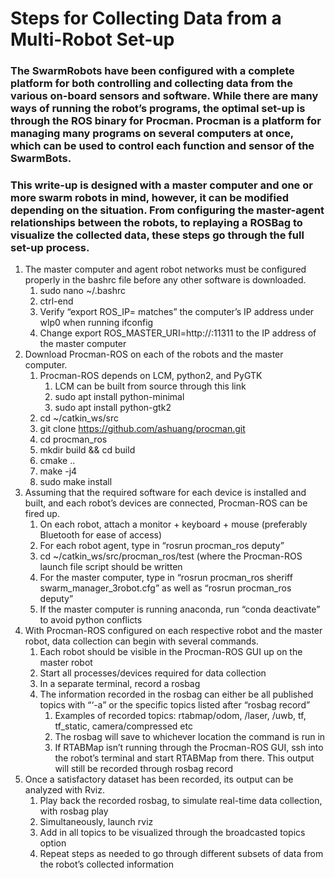 # Steps for Collecting Data from a Multi-Robot Set-up

### The SwarmRobots have been configured with a complete platform for both controlling and collecting data from the various on-board sensors and software. While there are many ways of running the robot’s programs, the optimal set-up is through the ROS binary for Procman. Procman is a platform for managing many programs on several computers at once, which can be used to control each function and sensor of the SwarmBots. 

### This write-up is designed with a master computer and one or more swarm robots in mind, however, it can be modified depending on the situation. From configuring the master-agent relationships between the robots, to replaying a ROSBag to visualize the collected data, these steps go through the full set-up process.

1. The master computer and agent robot networks must be configured properly in the bashrc file before any other software is downloaded.
    1. sudo nano ~/.bashrc
    2. ctrl-end
    3. Verify “export ROS_IP=<insert IP address here> matches” the computer’s IP address under wlp0 when running ifconfig
    4. Change export ROS_MASTER_URI=http://<insert IP address here>:11311 to the IP address of the master computer
2. Download Procman-ROS on each of the robots and the master computer.
    1. Procman-ROS depends on LCM, python2, and PyGTK
        1. LCM can be built from source through this link
        2. sudo apt install python-minimal
        3. sudo apt install python-gtk2
    2. cd ~/catkin_ws/src
    3. git clone https://github.com/ashuang/procman.git
    4. cd procman_ros
    5. mkdir build && cd build
    6. cmake ..
    7. make -j4
    8. sudo make install
3. Assuming that the required software for each device is installed and built, and each robot’s devices are connected, Procman-ROS can be fired up.
    1. On each robot, attach a monitor + keyboard + mouse (preferably Bluetooth for ease of access)
    2. For each robot agent, type in “rosrun procman_ros deputy”
    3. cd ~/catkin_ws/src/procman_ros/test (where the Procman-ROS launch file script should be written
    4. For the master computer, type in “rosrun procman_ros sheriff swarm_manager_3robot.cfg” as well as “rosrun procman_ros deputy”
    5. If the master computer is running anaconda, run “conda deactivate” to avoid python conflicts
4. With Procman-ROS configured on each respective robot and the master robot, data collection can begin with several commands.
    1. Each robot should be visible in the Procman-ROS GUI up on the master robot
    2. Start all processes/devices required for data collection
    3. In a separate terminal, record a rosbag
    4. The information recorded in the rosbag can either be all published topics with “‘-a” or the specific topics listed after “rosbag record”
        1. Examples of recorded topics: rtabmap/odom, <robot name>/laser, <robot name>/uwb, tf, tf_static, camera/compressed etc
        2. The rosbag will save to whichever location the command is run in
        3. If RTABMap isn’t running through the Procman-ROS GUI, ssh into the robot’s terminal and start RTABMap from there. This output will still be recorded through rosbag record
4. Once a satisfactory dataset has been recorded, its output can be analyzed with Rviz. 
    1. Play back the recorded rosbag, to simulate real-time data collection, with rosbag play <name of recorded rosbag>
    2. Simultaneously, launch rviz
    3. Add in all topics to be visualized through the broadcasted topics option
    4. Repeat steps as needed to go through different subsets of data from the robot’s collected information
